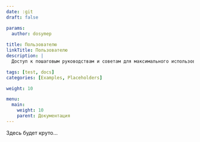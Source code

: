 ```yaml
---
date: :git
draft: false

params:
  author: dosymep
  
title: Пользователю
linkTitle: Пользователю
description: |
  Доступ к пошаговым руководствам и советам для максимального использования нашей платформы.

tags: [test, docs]
categories: [Examples, Placeholders]

weight: 10

menu:
  main:
    weight: 10
    parent: Документация
---
```


Здесь будет круто...